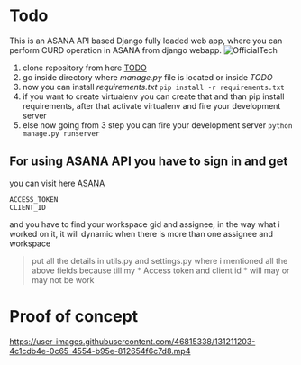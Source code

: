 # Todo
This is an ASANA API based Django fully loaded web app, where you can perform CURD operation in ASANA from django webapp.
![OfficialTech](https://user-images.githubusercontent.com/46815338/131124790-d7351745-0913-46eb-b5f7-b5fdfe3acec6.png)


1. clone repository from here [TODO](https://github.com/officialtech/Todo)
2. go inside directory where *manage.py* file is located or inside *TODO*
3. now you can install *requirements.txt*
``` pip install -r requirements.txt ```
4. if you want to create virtualenv you can create that and than pip install requirements, after that activate virtualenv and fire your development server
5. else now going from 3 step you can fire your development server
``` python manage.py runserver ```


## For using ASANA API you have to sign in and get
you can visit here [ASANA](https://app.asana.com)
```
ACCESS_TOKEN
CLIENT_ID
```
and you have to find your workspace gid and assignee, in the way what i worked on it, it will dynamic when there is more than one assignee and workspace
> put all the details in utils.py and settings.py where i mentioned all the above fields because till my * Access token and client id * will may or may not be work


# Proof of concept
https://user-images.githubusercontent.com/46815338/131211203-4c1cdb4e-0c65-4554-b95e-812654f6c7d8.mp4


